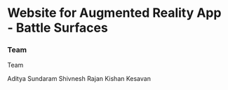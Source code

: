 Website for Augmented Reality App - Battle Surfaces
====================

### Team

Team 

Aditya Sundaram
Shivnesh Rajan
Kishan Kesavan

